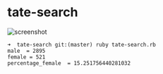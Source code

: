 # tate-search

![screenshot](https://cldup.com/3btA-Il2ry.png)

```
➜  tate-search git:(master) ruby tate-search.rb
male  = 2895
female = 521
percentage_female  = 15.251756440281032
```
